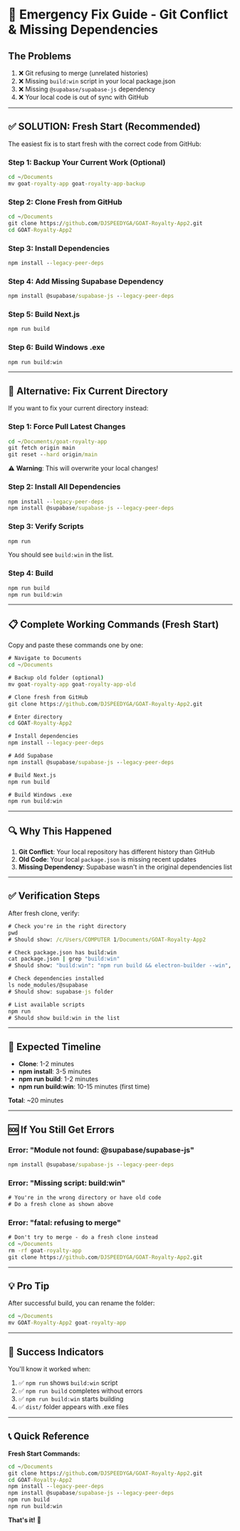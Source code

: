 # 🚨 Emergency Fix Guide - Git Conflict & Missing Dependencies

## The Problems

1. ❌ Git refusing to merge (unrelated histories)
2. ❌ Missing `build:win` script in your local package.json
3. ❌ Missing `@supabase/supabase-js` dependency
4. ❌ Your local code is out of sync with GitHub

---

## ✅ SOLUTION: Fresh Start (Recommended)

The easiest fix is to start fresh with the correct code from GitHub:

### Step 1: Backup Your Current Work (Optional)

```cmd
cd ~/Documents
mv goat-royalty-app goat-royalty-app-backup
```

### Step 2: Clone Fresh from GitHub

```cmd
cd ~/Documents
git clone https://github.com/DJSPEEDYGA/GOAT-Royalty-App2.git
cd GOAT-Royalty-App2
```

### Step 3: Install Dependencies

```cmd
npm install --legacy-peer-deps
```

### Step 4: Add Missing Supabase Dependency

```cmd
npm install @supabase/supabase-js --legacy-peer-deps
```

### Step 5: Build Next.js

```cmd
npm run build
```

### Step 6: Build Windows .exe

```cmd
npm run build:win
```

---

## 🔧 Alternative: Fix Current Directory

If you want to fix your current directory instead:

### Step 1: Force Pull Latest Changes

```cmd
cd ~/Documents/goat-royalty-app
git fetch origin main
git reset --hard origin/main
```

⚠️ **Warning**: This will overwrite your local changes!

### Step 2: Install All Dependencies

```cmd
npm install --legacy-peer-deps
npm install @supabase/supabase-js --legacy-peer-deps
```

### Step 3: Verify Scripts

```cmd
npm run
```

You should see `build:win` in the list.

### Step 4: Build

```cmd
npm run build
npm run build:win
```

---

## 📋 Complete Working Commands (Fresh Start)

Copy and paste these commands one by one:

```cmd
# Navigate to Documents
cd ~/Documents

# Backup old folder (optional)
mv goat-royalty-app goat-royalty-app-old

# Clone fresh from GitHub
git clone https://github.com/DJSPEEDYGA/GOAT-Royalty-App2.git

# Enter directory
cd GOAT-Royalty-App2

# Install dependencies
npm install --legacy-peer-deps

# Add Supabase
npm install @supabase/supabase-js --legacy-peer-deps

# Build Next.js
npm run build

# Build Windows .exe
npm run build:win
```

---

## 🔍 Why This Happened

1. **Git Conflict**: Your local repository has different history than GitHub
2. **Old Code**: Your local `package.json` is missing recent updates
3. **Missing Dependency**: Supabase wasn't in the original dependencies list

---

## ✅ Verification Steps

After fresh clone, verify:

```cmd
# Check you're in the right directory
pwd
# Should show: /c/Users/COMPUTER 1/Documents/GOAT-Royalty-App2

# Check package.json has build:win
cat package.json | grep "build:win"
# Should show: "build:win": "npm run build && electron-builder --win",

# Check dependencies installed
ls node_modules/@supabase
# Should show: supabase-js folder

# List available scripts
npm run
# Should show build:win in the list
```

---

## 🎯 Expected Timeline

- **Clone**: 1-2 minutes
- **npm install**: 3-5 minutes
- **npm run build**: 1-2 minutes
- **npm run build:win**: 10-15 minutes (first time)

**Total**: ~20 minutes

---

## 🆘 If You Still Get Errors

### Error: "Module not found: @supabase/supabase-js"

```cmd
npm install @supabase/supabase-js --legacy-peer-deps
```

### Error: "Missing script: build:win"

```cmd
# You're in the wrong directory or have old code
# Do a fresh clone as shown above
```

### Error: "fatal: refusing to merge"

```cmd
# Don't try to merge - do a fresh clone instead
cd ~/Documents
rm -rf goat-royalty-app
git clone https://github.com/DJSPEEDYGA/GOAT-Royalty-App2.git
```

---

## 💡 Pro Tip

After successful build, you can rename the folder:

```cmd
cd ~/Documents
mv GOAT-Royalty-App2 goat-royalty-app
```

---

## 🎉 Success Indicators

You'll know it worked when:

1. ✅ `npm run` shows `build:win` script
2. ✅ `npm run build` completes without errors
3. ✅ `npm run build:win` starts building
4. ✅ `dist/` folder appears with .exe files

---

## 📞 Quick Reference

**Fresh Start Commands:**
```cmd
cd ~/Documents
git clone https://github.com/DJSPEEDYGA/GOAT-Royalty-App2.git
cd GOAT-Royalty-App2
npm install --legacy-peer-deps
npm install @supabase/supabase-js --legacy-peer-deps
npm run build
npm run build:win
```

**That's it!** 🚀